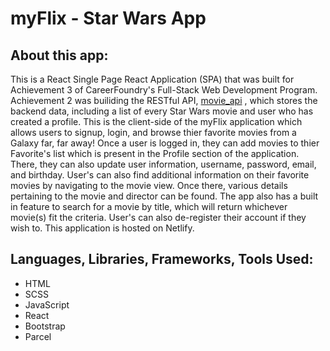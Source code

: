 # myFlix - Star Wars App

## About this app:

This is a React Single Page React Application (SPA) that was built for Achievement 3 of CareerFoundry's Full-Stack Web Development Program. Achievement 2 was builiding the RESTful API, [movie_api](https://github.com/Dansprouls/movie_api) , which stores the backend data, including a list of every Star Wars movie and user who has created a profile. This is the client-side of the myFlix application which allows users to signup, login, and browse thier favorite movies from a Galaxy far, far away! Once a user is logged in, they can add movies to thier Favorite's list which is present in the Profile section of the application. There, they can also update user information, username, password, email, and birthday. User's can also find additional information on their favorite movies by navigating to the movie view. Once there, various details pertaining to the movie and director can be found. The app also has a built in feature to search for a movie by title, which will return whichever movie(s) fit the criteria. User's can also de-register their account if they wish to. This application is hosted on Netlify.

## Languages, Libraries, Frameworks, Tools Used:

- HTML
- SCSS
- JavaScript
- React
- Bootstrap
- Parcel
